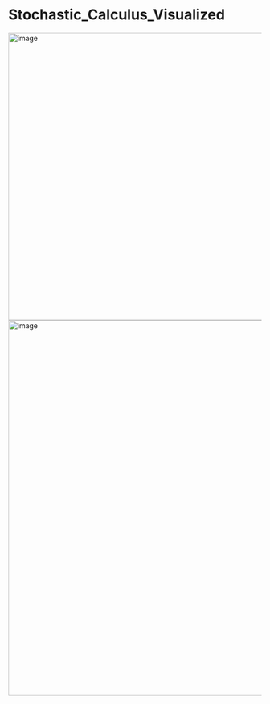 # Stochastic_Calculus_Visualized

<img width="572" alt="image" src="https://github.com/user-attachments/assets/ce66df68-14e8-4d15-aebd-4f157160bfa0" />

<img width="746" alt="image" src="https://github.com/user-attachments/assets/89056210-c74b-4edd-a124-9acf7d47575e" />

